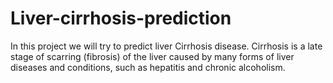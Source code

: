 # Liver-cirrhosis-prediction
In this project we will try to predict liver Cirrhosis disease. Cirrhosis is a late stage of scarring (fibrosis) of the liver caused by many forms of liver diseases and conditions, such as hepatitis and chronic alcoholism.
